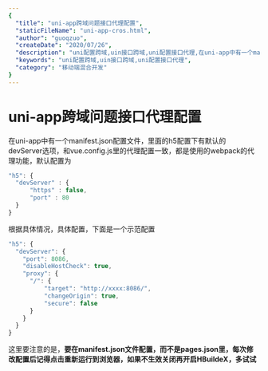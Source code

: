 ```yaml
---
{
  "title": "uni-app跨域问题接口代理配置",
  "staticFileName": "uni-app-cros.html",
  "author": "guoqzuo",
  "createDate": "2020/07/26",
  "description": "uni配置跨域,uin接口跨域,uni配置接口代理,在uni-app中有一个manifest.json配置文件，里面的h5配置下有默认的devServer选项，和vue.config.js里的代理配置一致，都是使用的webpack的代理功能，默认配置为...",
  "keywords": "uni配置跨域,uin接口跨域,uni配置接口代理",
  "category": "移动端混合开发"
}
---
```

# uni-app跨域问题接口代理配置
在uni-app中有一个manifest.json配置文件，里面的h5配置下有默认的devServer选项，和vue.config.js里的代理配置一致，都是使用的webpack的代理功能，默认配置为
```js
"h5": {
  "devServer" : {
      "https" : false,
      "port" : 80
  }
}
```
根据具体情况，具体配置，下面是一个示范配置
```js
"h5": {
  "devServer": {
    "port": 8086,
    "disableHostCheck": true,
    "proxy": {
      "/": {
          "target": "http://xxxx:8086/",
          "changeOrigin": true,
          "secure": false
      }
    }
  }
}
```
这里要注意的是，**要在manifest.json文件配置，而不是pages.json里，每次修改配置后记得点击重新运行到浏览器，如果不生效关闭再开启HBuildeX，多试试**